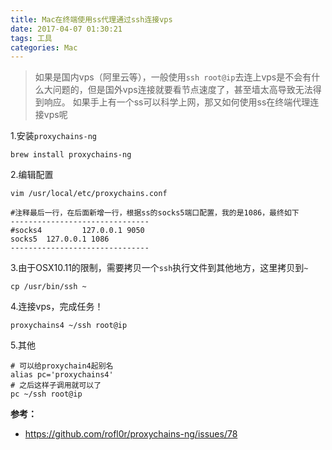 ```yaml
---
title: Mac在终端使用ss代理通过ssh连接vps
date: 2017-04-07 01:30:21
tags: 工具
categories: Mac
---
```


> 如果是国内vps（阿里云等），一般使用`ssh root@ip`去连上vps是不会有什么大问题的，但是国外vps连接就要看节点速度了，甚至墙太高导致无法得到响应。
> 如果手上有一个ss可以科学上网，那又如何使用ss在终端代理连接vps呢

1.安装`proxychains-ng`

```
brew install proxychains-ng
```
<!-- more -->
2.编辑配置

```
vim /usr/local/etc/proxychains.conf

#注释最后一行，在后面新增一行，根据ss的socks5端口配置，我的是1086，最终如下
-------------------------------
#socks4         127.0.0.1 9050
socks5  127.0.0.1 1086
-------------------------------
```

3.由于OSX10.11的限制，需要拷贝一个`ssh`执行文件到其他地方，这里拷贝到`~`

```
cp /usr/bin/ssh ~
```

4.连接vps，完成任务！

```
proxychains4 ~/ssh root@ip
```

5.其他

```
# 可以给proxychain4起别名
alias pc='proxychains4'
# 之后这样子调用就可以了
pc ~/ssh root@ip
```

**参考：**

- https://github.com/rofl0r/proxychains-ng/issues/78
